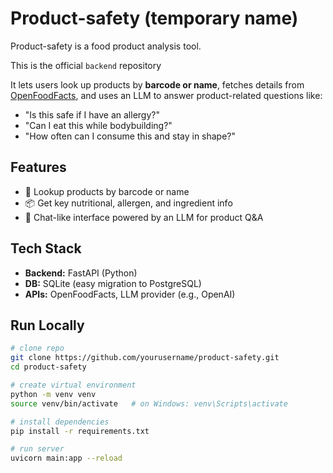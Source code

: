 # Product-safety (temporary name)

Product-safety is a food product analysis tool.<br>

This is the official `backend` repository<br>

It lets users look up products by **barcode or name**, fetches details from [OpenFoodFacts](https://world.openfoodfacts.org/), and uses an LLM to answer product-related questions like:

- "Is this safe if I have an allergy?"
- "Can I eat this while bodybuilding?"
- "How often can I consume this and stay in shape?"

## Features
- 🔎 Lookup products by barcode or name  
- 📦 Get key nutritional, allergen, and ingredient info  
- 💬 Chat-like interface powered by an LLM for product Q&A  

## Tech Stack
- **Backend:** FastAPI (Python)  
- **DB:** SQLite (easy migration to PostgreSQL)  
- **APIs:** OpenFoodFacts, LLM provider (e.g., OpenAI)  

## Run Locally
```bash
# clone repo
git clone https://github.com/yourusername/product-safety.git
cd product-safety

# create virtual environment
python -m venv venv
source venv/bin/activate   # on Windows: venv\Scripts\activate

# install dependencies
pip install -r requirements.txt

# run server
uvicorn main:app --reload
